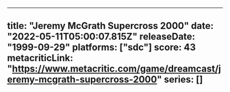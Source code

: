 
---
title: "Jeremy McGrath Supercross 2000"
date: "2022-05-11T05:00:07.815Z"
releaseDate: "1999-09-29"
platforms: ["sdc"]
score: 43
metacriticLink: "https://www.metacritic.com/game/dreamcast/jeremy-mcgrath-supercross-2000"
series: []
---
